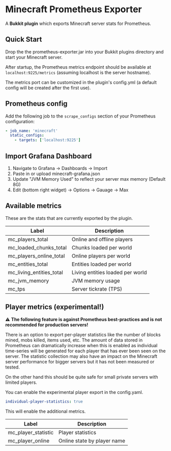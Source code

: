 # Minecraft Prometheus Exporter

A **Bukkit plugin** which exports Minecraft server stats for Prometheus.

## Quick Start

Drop the the prometheus-exporter.jar into your Bukkit plugins directory and start your Minecraft server.

After startup, the Prometheus metrics endpoint should be available at ``localhost:9225/metrics`` (assuming localhost is the server hostname).

The metrics port can be customized in the plugin's config.yml (a default config will be created after the first use).

## Prometheus config

Add the following job to the ``scrape_configs`` section of your Prometheus configuration:

```yml
- job_name: 'minecraft'
  static_configs:
    - targets: ['localhost:9225']
```

## Import Grafana Dashboard

1. Navigate to Grafana -> Dashboards -> Import
1. Paste in or upload minecraft-grafana.json
1. Update "JVM Memory Used" to reflect your server max memory (Default 8G)
1. Edit (bottom right widget) -> Options -> Gauage -> Max

## Available metrics

These are the stats that are currently exported by the plugin.

Label | Description
------------ | -------------
mc_players_total | Online and offline players
mc_loaded_chunks_total | Chunks loaded per world
mc_players_online_total | Online players per world
mc_entities_total | Entities loaded per world
mc_living_entities_total | Living entities loaded per world
mc_jvm_memory | JVM memory usage
mc_tps | Server tickrate (TPS)

## Player metrics (experimental!)

:warning: **The following feature is against Prometheus best-practices and is not recommended for production servers!**

There is an option to export per-player statistics like the number of blocks mined, mobs killed, items used, etc. 
The amount of data stored in Prometheus can dramatically increase when this is enabled as individual time-series 
will be generated for each player that has ever been seen on the server. The statistic collection may also have an
impact on the Minecraft server performance for bigger servers but it has not been measured or tested.

On the other hand this should be quite safe for small private servers with limited players.

You can enable the experimental player export in the config.yaml.

```yaml
individual-player-statistics: true
```

This will enable the additional metrics.

Label | Description
------------ | -------------
mc_player_statistic | Player statistics
mc_player_online | Online state by player name